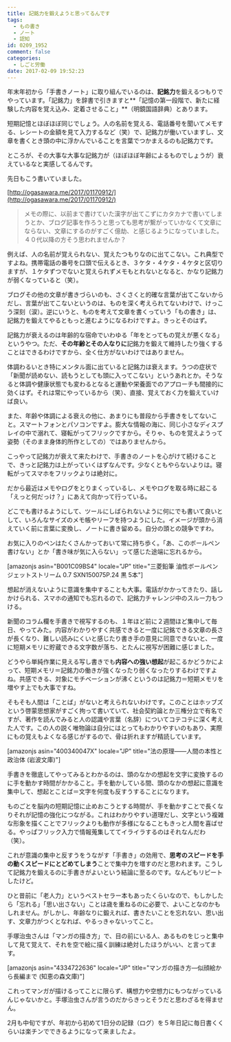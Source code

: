 ```yaml
---
title: 記銘力を鍛えようと思ってるんです
tags:
  - もの書き
  - ノート
  - 認知
id: 0209_1952
comment: false
categories:
  - しごと労働
date: 2017-02-09 19:52:23
---
```


年末年初から「手書きノート」に取り組んでいるのは、**記銘力**を鍛えるつもりでやっています。「記銘力」を辞書で引きますと**「記憶の第一段階で、新たに経験した内容を覚え込み、定着させること」**（明鏡国語辞典）とあります。

<!--more-->

短期記憶とほぼほぼ同じでしょう。人の名前を覚える、電話番号を聞いてメモする、レシートの金額を見て入力するなど（笑）で、記銘力が働いていますし、文章を書くとき頭の中に浮かんでいることを言葉でつかまえるのも記銘力です。

ところが、その大事な大事な記銘力が（ほぼほぼ年齢によるものでしょうが）衰えているなと実感してるんです。

先日もこう書いていました。

[http://ogasawara.me/2017/01170912/](http://ogasawara.me/2017/01170912/)

> メモの際に、以前まで書けていた漢字が出てこずにカタカナで書いてしまうとか、ブログ記事を作ろうと思っても思考が繋がっていかなくて文章にならない、文章にするのがすごく億劫、と感じるようになっていました。４０代以降の方そう思われませんか？

例えば、人の名前が覚えられない、覚えたつもりなのに出てこない。これ典型ですよね。携帯電話の番号を口頭で伝えるとき、３ケタ・４ケタ・４ケタと区切りますが、１ケタずつでないと覚えられずメモもとれないとなると、かなり記銘力が弱くなっていると（笑）。

ブログその他の文章が書きづらいのも、さくさくと的確な言葉が出てこないからだし、言葉が出てこないというのは、ものを深く考えられてないわけで、けっこう深刻（涙）。逆にいうと、ものを考えて文章を書くっていう「もの書き」は、記銘力を鍛えてやるともっと進むようになるわけですよ。きっとそのはず。

記銘力が衰えるのは年齢的な宿命でいわゆる「年をとってもの覚えが悪くなる」というやつ。ただ、**その年齢とその人なりに**記銘力を鍛えて維持したり強くすることはできるわけですから、全く仕方がないわけではありません。

体調わるいとき特にメンタル面に出ていると記銘力は衰えます。うつの症状で「新聞が読めない、読もうとしても頭に入ってこない」というあれとか。そうなると体調や健康状態でも変わるとなると運動や栄養面でのアプローチも間接的に効くはず。それは常にやっているから（笑）、直接、覚えておく力を鍛えていけば良い。

また、年齢や体調による衰えの他に、あまりにも普段から手書きをしてないこと。スマートフォンとパソコンですよ。膨大な情報の海に、同じ小さなディスプレイの中で溺れて、寝転がってフリックですから。そりゃ、ものを覚えようって姿勢（そのまま身体的所作としての）ではありませんから。

こっやって記銘力が衰えて来たわけで、手書きのノートを心がけて続けることで、きっと記銘力は上がっていくはずなんです。少なくともやらないよりは。寝転がってスマホをフリックよりは絶対に。

だから最近はメモやログをとりまくっているし、メモやログを取る時に起こる「えっと何だっけ？」にあえて向かって行っている。

どこでも書けるようにして、ツールにしばられないように何にでも書いて良いとして、いろんなサイズのメモ帳やリーフを持つようにした。イメージが頭から消えていく前に言葉に変換し、ノートに書き留める。自分の頭との競争ですわ。

お気に入りのペンはたくさんかっておいて常に持ち歩く。「あ、このボールペン書けない」とか「書き味が気に入らない」って感じた途端に忘れるから。

[amazonjs asin="B001C09BS4" locale="JP" title="三菱鉛筆 油性ボールペン ジェットストリーム 0.7 SXN150075P.24 黒 5本"]

想起が消えないように意識を集中することも大事。電話がかかってきたり、話しかけられる、スマホの通知でも忘れるので、記銘力チャレンジ中のスルー力もつける。

新聞のコラム欄を手書きで視写するのも、１年ほど前に２週間ほど集中して毎日、やってみた。内容がわかりやすく共感できると一度に記銘できる文章の長さが長くなり、難しい読みにくいと感じたり書き手の意見に同意できないと、一度に短期メモリに貯蔵できる文字数が落ち、とたんに視写が困難に感じました。

どうやら単純作業に見える写し書きでも**内容への強い想起**が起こるかどうかによって、短期メモリ＝記銘力の働きが強くなったり弱くなったりするわけですよね。共感できる、対象にモチベーションが沸くというのは記銘力＝短期メモリを増やす上でも大事ですね。

そもそも人間は「ことば」がないと考えられないわけです。このことはホッブズという啓蒙思想家がすごく拘って書いていて、社会契約論とか三権分立で有名ですが、著作を読んでみると人の認識や言葉（名辞）についてコテコテに深く考えた人です。この人の説く唯物論は自分にはとってもわかりやすいのもあり、実際にもの覚えもよくなる感じがするので、骨は折れますが精読しています。

[amazonjs asin="400340047X" locale="JP" title="法の原理――人間の本性と政治体 (岩波文庫)"]

手書きを徹底してやってみるとわかるのは、頭のなかの想起を文字に変換するのに手を動かす時間がかかること。手を動かしている間、頭のなかの想起に意識を集中して、想起とことば＝文字を何度も反すうすることになります。

ものごとを脳内の短期記憶に止めおこうとする時間が、手を動かすことで長くなりそれが記憶の強化につながる。これはわかりやすい道理だし、文字という複雑な形象を描くことでフリックよりも動作が多様になることもきっと人間を喜ばせる。やっぱフリック入力で情報蒐集しててイライラするのはそれなんだわ（笑）。

これが意識の集中と反すうをうながす「手書き」の効用で、**思考のスピードを手の動くスピードにとどめてしまう**ことで集中力を増すのだと思われます。こうして記銘力を鍛えるのに手書きがよいという結論に至るのです。なんどもリピートしたけど。

ひと昔前に「老人力」というベストセラー本もあったくらいなので、もしかしたら「忘れる」「思い出さない」ことは歳を重ねるのに必要で、よいことなのかもしれません。がしかし、年齢なりに鍛えれば、書きたいことを忘れない、思い出す、文章力がつくとなれば、やるっきゃないってこと。

手塚治虫さんは「マンガの描き方」で、目の前にいる人、あるものをじっと集中して見て覚えて、それを空で絵に描く訓練は絶対したほうがいい、と言ってます。

[amazonjs asin="4334722636" locale="JP" title="マンガの描き方―似顔絵から長編まで (知恵の森文庫)"]

これってマンガが描けるってことに限らず、構想力や空想力にもつながっているんじゃないかと。手塚治虫さんが言うのだからきっとそうだと思わざるを得ません。

2月も中旬ですが、年初から初めて1日分の記録（ログ）を５年日記に毎日書くくらいは楽チンでできるようになって来ましたよ。